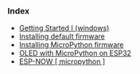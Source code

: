 ### Index
- [ Getting Started I (windows) ](../installation)
- [ Installing default firmware ](../how_to_flash)
- [ Installing MicroPython firmware ](../micropython)
- [ OLED with MicroPython on ESP32 ](../oledmpy)
- [ ESP-NOW [ micropython ] ](../espnow)
